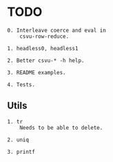 # TODO

    0. Interleave coerce and eval in
        csvu-row-reduce.

    1. headless0, headless1

    2. Better csvu-* -h help.

    3. README examples.

    4. Tests.

## Utils

    1. tr
        Needs to be able to delete.

    2. uniq

    3. printf

